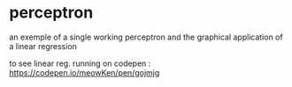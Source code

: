 # perceptron

an exemple of a single working perceptron and the graphical application of a linear regression

to see linear reg. running on codepen : https://codepen.io/meowKen/pen/gojmjg
